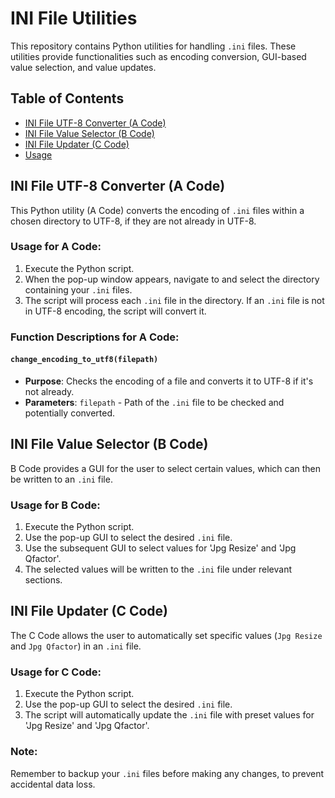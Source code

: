 # INI File Utilities

This repository contains Python utilities for handling `.ini` files. These utilities provide functionalities such as encoding conversion, GUI-based value selection, and value updates.

## Table of Contents

- [INI File UTF-8 Converter (A Code)](#ini-file-utf-8-converter-a-code)
- [INI File Value Selector (B Code)](#ini-file-value-selector-b-code)
- [INI File Updater (C Code)](#ini-file-updater-c-code)
- [Usage](#usage)

## INI File UTF-8 Converter (A Code)

This Python utility (A Code) converts the encoding of `.ini` files within a chosen directory to UTF-8, if they are not already in UTF-8.

### Usage for A Code:

1. Execute the Python script.
2. When the pop-up window appears, navigate to and select the directory containing your `.ini` files.
3. The script will process each `.ini` file in the directory. If an `.ini` file is not in UTF-8 encoding, the script will convert it.

### Function Descriptions for A Code:

#### `change_encoding_to_utf8(filepath)`
- **Purpose**: Checks the encoding of a file and converts it to UTF-8 if it's not already.
- **Parameters**: `filepath` - Path of the `.ini` file to be checked and potentially converted.

## INI File Value Selector (B Code)

B Code provides a GUI for the user to select certain values, which can then be written to an `.ini` file.

### Usage for B Code:

1. Execute the Python script.
2. Use the pop-up GUI to select the desired `.ini` file.
3. Use the subsequent GUI to select values for 'Jpg Resize' and 'Jpg Qfactor'.
4. The selected values will be written to the `.ini` file under relevant sections.

## INI File Updater (C Code)

The C Code allows the user to automatically set specific values (`Jpg Resize` and `Jpg Qfactor`) in an `.ini` file.

### Usage for C Code:

1. Execute the Python script.
2. Use the pop-up GUI to select the desired `.ini` file.
3. The script will automatically update the `.ini` file with preset values for 'Jpg Resize' and 'Jpg Qfactor'.

### Note:

Remember to backup your `.ini` files before making any changes, to prevent accidental data loss.

